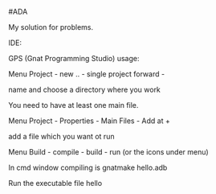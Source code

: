 #ADA

My solution for problems.

IDE:

GPS (Gnat Programming Studio) usage: 

Menu Project - new .. - single project forward - 

name and choose a directory where you work 

You need to have at least one main file.

Menu Project - Properties - Main Files - Add at + 

add a file which you want ot run

Menu Build - compile - build - run (or the icons under menu)

In cmd window compiling is gnatmake hello.adb

Run the executable file hello

